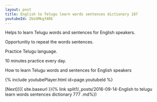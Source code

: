 ```yaml
---
layout: post
title: English to Telugu learn words sentences dictionary 187 
youtubeId: ZUzGMkgfARE
---
```

 
 
Helps to learn Telugu words and sentences for English speakers.

Opportunitiy to repeat the words sentences. 

Practice Telugu language. 
 
10 minutes practice every day. 
 
How to learn Telugu words and sentences for English speakers 
 
{% include youtubePlayer.html id=page.youtubeId %}
 
 
[Next]({{ site.baseurl }}{% link  split1/_posts/2016-09-14-English to telugu learn words sentences dictionary 777 .md%})
 
